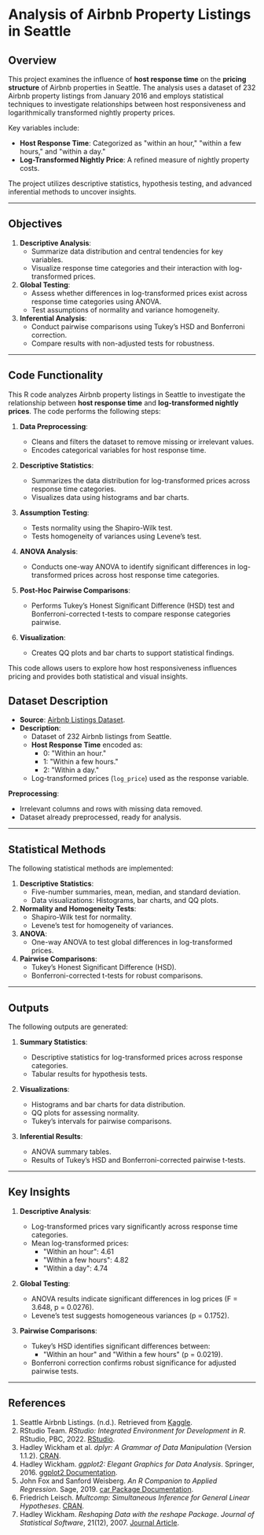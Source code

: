 # Analysis of Airbnb Property Listings in Seattle

## Overview
This project examines the influence of **host response time** on the **pricing structure** of Airbnb properties in Seattle. The analysis uses a dataset of 232 Airbnb property listings from January 2016 and employs statistical techniques to investigate relationships between host responsiveness and logarithmically transformed nightly property prices.

Key variables include:
- **Host Response Time**: Categorized as "within an hour," "within a few hours," and "within a day."
- **Log-Transformed Nightly Price**: A refined measure of nightly property costs.

The project utilizes descriptive statistics, hypothesis testing, and advanced inferential methods to uncover insights.

---

## Objectives
1. **Descriptive Analysis**:
   - Summarize data distribution and central tendencies for key variables.
   - Visualize response time categories and their interaction with log-transformed prices.
2. **Global Testing**:
   - Assess whether differences in log-transformed prices exist across response time categories using ANOVA.
   - Test assumptions of normality and variance homogeneity.
3. **Inferential Analysis**:
   - Conduct pairwise comparisons using Tukey’s HSD and Bonferroni correction.
   - Compare results with non-adjusted tests for robustness.

---
## Code Functionality

This R code analyzes Airbnb property listings in Seattle to investigate the relationship between **host response time** and **log-transformed nightly prices**. The code performs the following steps:

1. **Data Preprocessing**:
   - Cleans and filters the dataset to remove missing or irrelevant values.
   - Encodes categorical variables for host response time.

2. **Descriptive Statistics**:
   - Summarizes the data distribution for log-transformed prices across response time categories.
   - Visualizes data using histograms and bar charts.

3. **Assumption Testing**:
   - Tests normality using the Shapiro-Wilk test.
   - Tests homogeneity of variances using Levene’s test.

4. **ANOVA Analysis**:
   - Conducts one-way ANOVA to identify significant differences in log-transformed prices across host response time categories.

5. **Post-Hoc Pairwise Comparisons**:
   - Performs Tukey’s Honest Significant Difference (HSD) test and Bonferroni-corrected t-tests to compare response categories pairwise.

6. **Visualization**:
   - Creates QQ plots and bar charts to support statistical findings.

This code allows users to explore how host responsiveness influences pricing and provides both statistical and visual insights.


## Dataset Description
- **Source**: [Airbnb Listings Dataset](https://www.kaggle.com/datasets/airbnb/seattle).
- **Description**:
  - Dataset of 232 Airbnb listings from Seattle.
  - **Host Response Time** encoded as:
    - 0: "Within an hour."
    - 1: "Within a few hours."
    - 2: "Within a day."
  - Log-transformed prices (`log_price`) used as the response variable.

**Preprocessing**:
- Irrelevant columns and rows with missing data removed.
- Dataset already preprocessed, ready for analysis.

---

## Statistical Methods
The following statistical methods are implemented:
1. **Descriptive Statistics**:
   - Five-number summaries, mean, median, and standard deviation.
   - Data visualizations: Histograms, bar charts, and QQ plots.
2. **Normality and Homogeneity Tests**:
   - Shapiro-Wilk test for normality.
   - Levene’s test for homogeneity of variances.
3. **ANOVA**:
   - One-way ANOVA to test global differences in log-transformed prices.
4. **Pairwise Comparisons**:
   - Tukey’s Honest Significant Difference (HSD).
   - Bonferroni-corrected t-tests for robust comparisons.

---

## Outputs

The following outputs are generated:

1. **Summary Statistics**:
   - Descriptive statistics for log-transformed prices across response categories.
   - Tabular results for hypothesis tests.

2. **Visualizations**:
   - Histograms and bar charts for data distribution.
   - QQ plots for assessing normality.
   - Tukey’s intervals for pairwise comparisons.

3. **Inferential Results**:
   - ANOVA summary tables.
   - Results of Tukey’s HSD and Bonferroni-corrected pairwise t-tests.

---

## Key Insights

1. **Descriptive Analysis**:
   - Log-transformed prices vary significantly across response time categories.
   - Mean log-transformed prices:
     - "Within an hour": 4.61
     - "Within a few hours": 4.82
     - "Within a day": 4.74

2. **Global Testing**:
   - ANOVA results indicate significant differences in log prices (F = 3.648, p = 0.0276).
   - Levene’s test suggests homogeneous variances (p = 0.1752).

3. **Pairwise Comparisons**:
   - Tukey’s HSD identifies significant differences between:
     - "Within an hour" and "Within a few hours" (p = 0.0219).
   - Bonferroni correction confirms robust significance for adjusted pairwise tests.

---

## References

1. Seattle Airbnb Listings. (n.d.). Retrieved from [Kaggle](https://www.kaggle.com/datasets/airbnb/seattle).
2. RStudio Team. *RStudio: Integrated Environment for Development in R*. RStudio, PBC, 2022. [RStudio](https://www.rstudio.com/).
3. Hadley Wickham et al. *dplyr: A Grammar of Data Manipulation* (Version 1.1.2). [CRAN](https://CRAN.R-project.org/package=dplyr).
4. Hadley Wickham. *ggplot2: Elegant Graphics for Data Analysis*. Springer, 2016. [ggplot2 Documentation](https://ggplot2.tidyverse.org/).
5. John Fox and Sanford Weisberg. *An R Companion to Applied Regression*. Sage, 2019. [car Package Documentation](https://CRAN.R-project.org/package=car).
6. Friedrich Leisch. *Multcomp: Simultaneous Inference for General Linear Hypotheses*. [CRAN](https://CRAN.R-project.org/package=multcomp).
7. Hadley Wickham. *Reshaping Data with the reshape Package*. *Journal of Statistical Software*, 21(12), 2007. [Journal Article](https://www.jstatsoft.org/v21/i12/).
